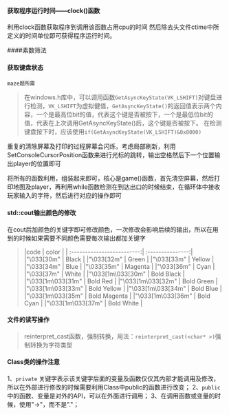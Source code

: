 #### 获取程序运行时间——clock()函数
利用clock函数获取程序到调用该函数占用cpu的时间
然后除去头文件ctime中所定义的时间单位即可获得程序运行时间。

####素数筛法

#### 获取键盘状态
`maze题所需`
>在windows.h库中，可以调用函数`GetAsyncKeyState(VK_LSHIFT)`对键盘进行检测，`VK_LSHIFT`为虚拟健值，`GetAsyncKeyState()`的返回值表示两个内容，一个是最高位bit的值，代表这个键是否被按下，一个是最低位bit的值，代表在上次调用GetAsyncKeyState()后，这个键是否被按下。
>在检测键盘按下时，应该使用`if(GetAsyncKeyState(VK_LSHIFT)&0x8000)`



重复的清除屏幕及打印的过程屏幕会闪烁，考虑局部刷新，利用SetConsoleCursorPosition函数来进行光标的跳转，输出空格然后下一个位置输出player的位置即可

将所有的函数利用，组装起来即可，核心是game()函数，首先清空屏幕，然后打印地图及player，再利用while函数检测在到达出口的时候结束，在循环体中接收玩家输入的字符，然后进行对应的操作即可

#### std::cout输出颜色的修改
在cout后加颜色的关键字即可修改颜色，一次修改会影响后续的输出，所以在用到的时候如果需要不同颜色需要每次输出都加关键字
>|code                              |  color            |
  | :-------------------------:| :---------------:|
  |"\033[30m"                   |  Black   |
  |"\033[32m"                   |  Green |
  |"\033[33m"                   | Yellow |
  |"\033[34m"                   |  Blue |
  |"\033[35m"                   |  Magenta |
  |"\033[36m"                   |  Cyan |
  |"\033[37m"                   |  White |
  |"\033[1m\033[30m"     |  Bold Black |
  |"\033[1m\033[31m"     | Bold Red |
  |"\033[1m\033[32m"     | Bold Green |
  |"\033[1m\033[33m"     |  Bold Yellow |
  |"\033[1m\033[34m"     | Bold Blue |
  |"\033[1m\033[35m"     | Bold Magenta |
  |"\033[1m\033[36m"     |  Bold Cyan |
  |"\033[1m\033[37m"     |  Bold White |

#### 文件的读写操作
>reinterpret_cast函数，强制转换，用法：`reinterpret_cast(<char* >)`强制转换为字符类型

#### Class类的操作注意
1、`private` 关键字表示该关键字后面的变量及函数仅仅其内部才能调用及修改，所以在外部进行修改的时候需要利用Class中public的函数进行改变；
2、`public`中的函数、变量是对外的API，可以在外面进行调用；
3、在调用函数或变量的时候，使用"->"，而不是"."；